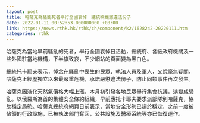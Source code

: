 ```yaml
---
layout: post
title: 哈薩克為騷亂死者舉行全國哀悼　總統稱嚴懲違法份子
date: 2022-01-11 00:52:53.000000000 +08:00
link: https://news.rthk.hk/rthk/ch/component/k2/1628242-20220111.htm
categories: rthk
---
```


哈薩克為當地早前騷亂的死者，舉行全國哀悼日活動，總統府、各級政府機關及一些外國駐當地機構，下半旗致哀，不少網站的頁面變為黑白色。

總統托卡耶夫表示，悼念在騷亂中喪生的民眾、執法人員及軍人，又說毫無疑問，哈薩克正經歷獨立以來最嚴重危機，承諾嚴懲違法份子，防止同類事件再次發生。

哈薩克因液化天然氣價格大幅上漲，本月初引發各地民眾舉行集會抗議，演變成騷亂。以俄羅斯為首的集體安全條約組織，早前應托卡耶夫要求派部隊到哈薩克，協助穩定局勢。哈薩克總統府網頁日前表示，當地安全形勢已趨於穩定，之前一度被佔領的行政設施，已被執法部門奪回，公共設施及醫療系統等亦已恢復運作。

